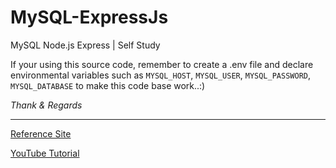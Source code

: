 # MySQL-ExpressJs

MySQL Node.js Express | Self Study

If your using this source code, remember to create a .env file and declare environmental variables such as `MYSQL_HOST`, `MYSQL_USER`, `MYSQL_PASSWORD`, `MYSQL_DATABASE` to make this code base work..:)

_Thank & Regards_

***

[Reference Site](https://www.sammeechward.com/connect-to-mysql-from-node)

[YouTube Tutorial](https://youtu.be/Hej48pi_lOc?si=R5Zx8oEyEEV-aSvw)
